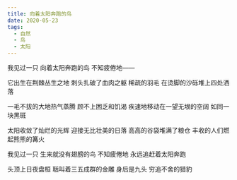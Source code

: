 ```yaml
---
title: 向着太阳奔跑的鸟
date: 2020-05-23
tags:
  - 自然
  - 鸟
  - 太阳
---
```


我见过一只
向着太阳奔跑的鸟
不知疲倦地——
<!--more-->
它出生在荆棘丛生之地
刺头扎破了血肉之躯
稀疏的羽毛
在烫脚的沙砾堆上四处洒落

一毛不拔的大地热气蒸腾
顾不上困乏和饥渴
疾速地移动在一望无垠的空阔
如同一块黑斑

太阳收敛了灿烂的光辉
迎接无比壮美的日落
高高的谷袋堆满了粮仓
丰收的人们燃起熊熊的篝火

我见过一只
生来就没有翅膀的鸟
不知疲倦地
永远追赶着太阳奔跑

头顶上日夜盘桓
聒叫着三五成群的金雕
身后是九头
穷追不舍的猎豹
